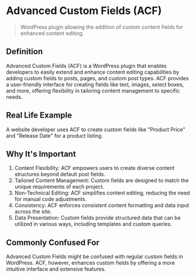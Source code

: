 # Advanced Custom Fields (ACF)

>WordPress plugin allowing the addition of custom content fields for enhanced content editing.

## Definition

Advanced Custom Fields (ACF) is a WordPress plugin that enables developers to easily extend and enhance content editing capabilities by adding custom fields to posts, pages, and custom post types. ACF provides a user-friendly interface for creating fields like text, images, select boxes, and more, offering flexibility in tailoring content management to specific needs.

## Real Life Example

A website developer uses ACF to create custom fields like "Product Price" and "Release Date" for a product listing.

## Why It's Important

1. Content Flexibility: ACF empowers users to create diverse content structures beyond default post fields.
2. Tailored Content Management: Custom fields are designed to match the unique requirements of each project.
3. Non-Technical Editing: ACF simplifies content editing, reducing the need for manual code adjustments.
4. Consistency: ACF enforces consistent content formatting and data input across the site.
5. Data Presentation: Custom fields provide structured data that can be utilized in various ways, including templates and custom queries.

## Commonly Confused For

Advanced Custom Fields might be confused with regular custom fields in WordPress. ACF, however, enhances custom fields by offering a more intuitive interface and extensive features.
